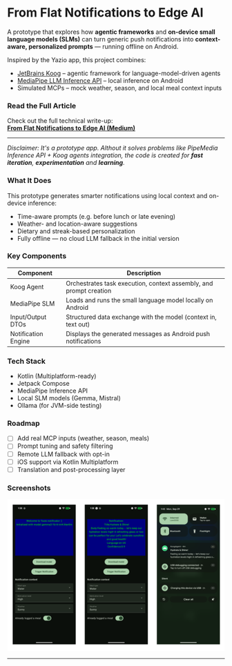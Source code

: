 # From Flat Notifications to Edge AI

A prototype that explores how **agentic frameworks** and **on-device small language models (SLMs)** can turn generic push notifications into **context-aware, personalized prompts** — running offline on Android.

Inspired by the Yazio app, this project combines:

- [JetBrains Koog](https://github.com/JetBrains/koog) – agentic framework for language-model-driven agents  
- [MediaPipe LLM Inference API](https://ai.google.dev/edge/mediapipe/solutions/genai/llm_inference) – local inference on Android  
- Simulated MCPs – mock weather, season, and local meal context inputs


### Read the Full Article

Check out the full technical write-up:  
**[From Flat Notifications to Edge AI (Medium)](https://medium.com/@angel.anton/from-flat-notifications-to-edge-ai-42a594ce3b0c)**

---

_Disclaimer: It's a prototype app. Althout it solves problems like PipeMedia Inference API + Koog agents integration, the code is created for **fast iteration**, **experimentation** and **learning**._ 

### What It Does

This prototype generates smarter notifications using local context and on-device inference:

- Time-aware prompts (e.g. before lunch or late evening)
- Weather- and location-aware suggestions
- Dietary and streak-based personalization
- Fully offline — no cloud LLM fallback in the initial version


### Key Components

| Component       | Description |
|----------------|-------------|
| Koog Agent      | Orchestrates task execution, context assembly, and prompt creation |
| MediaPipe SLM   | Loads and runs the small language model locally on Android |
| Input/Output DTOs | Structured data exchange with the model (context in, text out) |
| Notification Engine | Displays the generated messages as Android push notifications |


### Tech Stack

- Kotlin (Multiplatform-ready)
- Jetpack Compose
- MediaPipe Inference API
- Local SLM models (Gemma, Mistral)
- Ollama (for JVM-side testing)


### Roadmap

- [ ] Add real MCP inputs (weather, season, meals)
- [ ] Prompt tuning and safety filtering
- [ ] Remote LLM fallback with opt-in
- [ ] iOS support via Kotlin Multiplatform
- [ ] Translation and post-processing layer

### Screenshots

<img src="screenshots/prototype.png" width="700" />


---
